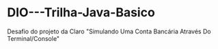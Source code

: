 # DIO---Trilha-Java-Basico
Desafio do projeto da Claro "Simulando Uma Conta Bancária Através Do Terminal/Console"
